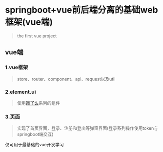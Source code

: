 # springboot+vue前后端分离的基础web框架(vue端)

> the first vue project

## vue端

### 1.vue框架
>store、router、component、api、request以及util

### 2.element.ui

>使用[饿了么](https://element.eleme.cn/#/zh-CN/component/installation)系列的组件

### 3.页面
>实现了首页界面，登录、注册和登出等弹窗界面(登录系列操作使用token与springboot端交互)

仅可用于最基础的vue开发学习
